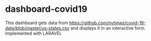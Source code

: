 # dashboard-covid19
This dashboard gets data from https://github.com/nytimes/covid-19-data/blob/master/us-states.csv and displays it in an interactive form. Implemented with LARAVEL 
